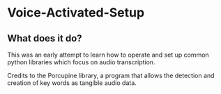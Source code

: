 # Voice-Activated-Setup

## What does it do?
This was an early attempt to learn how to operate and set up common python libraries
which focus on audio transcription.

Credits to the Porcupine library, a program that allows the detection and creation
of key words as tangible audio data. 
